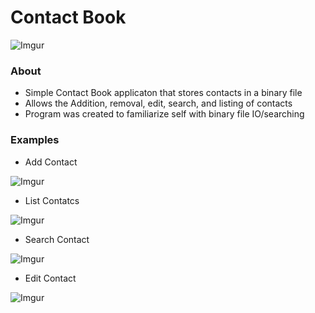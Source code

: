 # Contact Book

![Imgur](https://i.imgur.com/Zhpzx61.png)

### About
* Simple Contact Book applicaton that stores contacts in a binary file
* Allows the Addition, removal, edit, search, and listing of contacts
* Program was created to familiarize self with binary file IO/searching


### Examples
* Add Contact

![Imgur](https://i.imgur.com/BTdMNxy.png)

* List Contatcs

![Imgur](https://i.imgur.com/JUUIQTG.png)

* Search Contact

![Imgur](https://i.imgur.com/Pto972F.png)

* Edit Contact

![Imgur](https://i.imgur.com/Ce8Ig6f.png)
